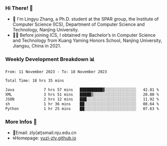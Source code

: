 ### Hi There! 👋 
- 🐳 I'm Lingyu Zhang, a Ph.D. student at the SPAR group, the Institute of Computer Science (ICS), Department of Computer Science and Technology, Nanjing University.
- 🧑‍🎓 Before joining ICS, I obtained my Bachelor’s in Computer Science and Technology from Kuang Yaming Honors School, Nanjing University, Jiangsu, China in 2021.

### Weekly Development Breakdown :bar_chart:

<!--START_SECTION:waka-->

```txt
From: 11 November 2023 - To: 18 November 2023

Total Time: 18 hrs 35 mins

Java             7 hrs 57 mins   ██████████▓░░░░░░░░░░░░░░   42.81 %
XML              3 hrs 51 mins   █████▒░░░░░░░░░░░░░░░░░░░   20.80 %
JSON             2 hrs 12 mins   ███░░░░░░░░░░░░░░░░░░░░░░   11.92 %
sh               1 hr 36 mins    ██░░░░░░░░░░░░░░░░░░░░░░░   08.64 %
Python           1 hr 25 mins    ██░░░░░░░░░░░░░░░░░░░░░░░   07.63 %
```

<!--END_SECTION:waka-->

<!--
### Github Contributions :octocat:

![](https://raw.githubusercontent.com/yuzi-zly/yuzi-zly/output/github-contribution-grid-snake.svg)              
-->

### More Infos 📖

- 📧Email: zly(at)smail.nju.edu.cn
- 🌀Homepage: [yuzi-zly.github.io](https://yuzi-zly.github.io/)
